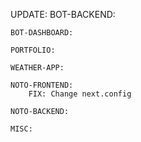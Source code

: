 UPDATE:
    BOT-BACKEND: 

    BOT-DASHBOARD:

    PORTFOLIO:
      
    WEATHER-APP:

    NOTO-FRONTEND:
        FIX: Change next.config

    NOTO-BACKEND:

    MISC:
      
